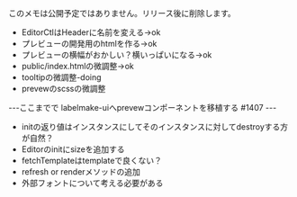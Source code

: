 このメモは公開予定ではありません。リリース後に削除します。
- EditorCtlはHeaderに名前を変える->ok
- プレビューの開発用のhtmlを作る->ok
- プレビューの横幅がおかしい？横いっぱいになる->ok
- public/index.htmlの微調整->ok
- tooltipの微調整-doing
- prevewのscssの微調整

---ここまでで labelmake-uiへprevewコンポーネントを移植する #1407 ---

- initの返り値はインスタンスにしてそのインスタンスに対してdestroyする方が自然？
- Editorのinitにsizeを追加する
- fetchTemplateはtemplateで良くない？
- refresh or renderメソッドの追加
- 外部フォントについて考える必要がある
